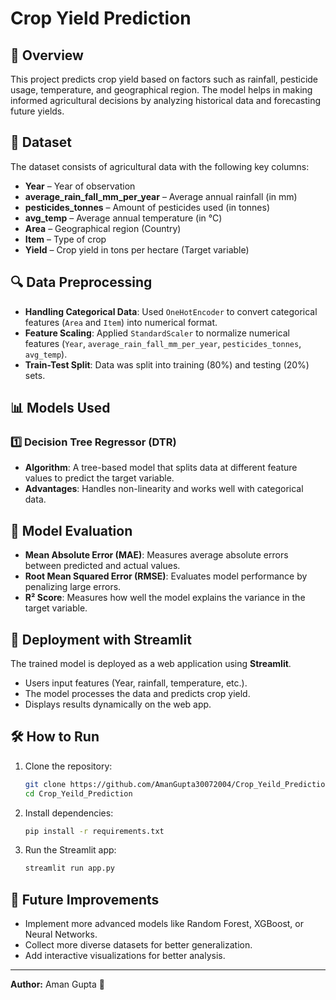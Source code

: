 # Crop Yield Prediction

## 📌 Overview
This project predicts crop yield based on factors such as rainfall, pesticide usage, temperature, and geographical region. The model helps in making informed agricultural decisions by analyzing historical data and forecasting future yields.

## 📂 Dataset
The dataset consists of agricultural data with the following key columns:
- **Year** – Year of observation
- **average_rain_fall_mm_per_year** – Average annual rainfall (in mm)
- **pesticides_tonnes** – Amount of pesticides used (in tonnes)
- **avg_temp** – Average annual temperature (in °C)
- **Area** – Geographical region (Country)
- **Item** – Type of crop
- **Yield** – Crop yield in tons per hectare (Target variable)

## 🔍 Data Preprocessing
- **Handling Categorical Data**: Used `OneHotEncoder` to convert categorical features (`Area` and `Item`) into numerical format.
- **Feature Scaling**: Applied `StandardScaler` to normalize numerical features (`Year`, `average_rain_fall_mm_per_year`, `pesticides_tonnes`, `avg_temp`).
- **Train-Test Split**: Data was split into training (80%) and testing (20%) sets.

## 📊 Models Used
### 1️⃣ Decision Tree Regressor (DTR)
- **Algorithm**: A tree-based model that splits data at different feature values to predict the target variable.
- **Advantages**: Handles non-linearity and works well with categorical data.

## 🎯 Model Evaluation
- **Mean Absolute Error (MAE)**: Measures average absolute errors between predicted and actual values.
- **Root Mean Squared Error (RMSE)**: Evaluates model performance by penalizing large errors.
- **R² Score**: Measures how well the model explains the variance in the target variable.

## 🚀 Deployment with Streamlit
The trained model is deployed as a web application using **Streamlit**.
- Users input features (Year, rainfall, temperature, etc.).
- The model processes the data and predicts crop yield.
- Displays results dynamically on the web app.

## 🛠 How to Run
1. Clone the repository:
   ```sh
   git clone https://github.com/AmanGupta30072004/Crop_Yeild_Prediction.git
   cd Crop_Yeild_Prediction
   ```
2. Install dependencies:
   ```sh
   pip install -r requirements.txt
   ```
3. Run the Streamlit app:
   ```sh
   streamlit run app.py
   ```

## 📌 Future Improvements
- Implement more advanced models like Random Forest, XGBoost, or Neural Networks.
- Collect more diverse datasets for better generalization.
- Add interactive visualizations for better analysis.

---
**Author:** Aman Gupta 🚀
